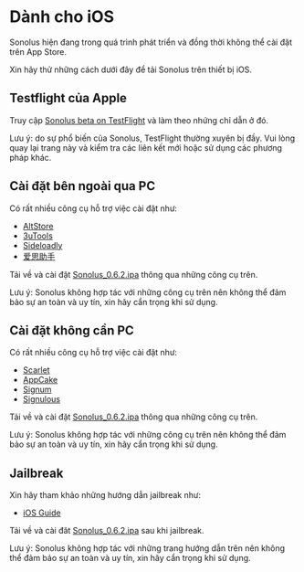 # Dành cho iOS

Sonolus hiện đang trong quá trình phát triển và đồng thời không thể cài đặt trên App Store.

Xin hãy thử những cách dưới đây để tải Sonolus trên thiết bị iOS.

## Testflight của Apple

Truy cập [Sonolus beta on TestFlight](https://testflight.apple.com/join/mdFtAf92) và làm theo nhứng chỉ dẫn ở đó.

Lưu ý: do sự phổ biến của Sonolus, TestFlight thường xuyên bị đầy. Vui lòng quay lại trang này và kiểm tra các liên kết mới hoặc sử dụng các phương pháp khác.

## Cài đặt bên ngoài qua PC

Có rất nhiều công cụ hỗ trợ việc cài đặt như:

-   [AltStore](https://altstore.io)
-   [3uTools](http://3u.com)
-   [Sideloadly](https://sideloadly.io)
-   [爱思助手](https://www.i4.cn)

Tải về và cài đặt [Sonolus_0.6.2.ipa](https://sonolus.com/download/Sonolus_0.6.2.ipa) thông qua những công cụ trên.

Lưu ý: Sonolus không hợp tác với những công cụ trên nên không thể đảm bảo sự an toàn và uy tín, xin hãy cẩn trọng khi sử dụng.

## Cài đặt không cần PC

Có rất nhiều công cụ hỗ trợ việc cài đặt như:

-   [Scarlet](https://usescarlet.com)
-   [AppCake](https://www.iphonecake.com)
-   [Signum](https://signumsign.me)
-   [Signulous](https://www.signulous.com)

Tải về và cài đặt [Sonolus_0.6.2.ipa](https://sonolus.com/download/Sonolus_0.6.2.ipa) thông qua những công cụ trên.

Lưu ý: Sonolus không hợp tác với những công cụ trên nên không thể đảm bảo sự an toàn và uy tín, xin hãy cẩn trọng khi sử dụng.

## Jailbreak

Xin hãy tham khảo những hướng dẫn jailbreak như:

-   [iOS Guide](https://ios.cfw.guide)

Tải về và cài đăt [Sonolus_0.6.2.ipa](https://sonolus.com/download/Sonolus_0.6.2.ipa) sau khi jailbreak.

Lưu ý: Sonolus không hợp tác với những trang hướng dẫn trên nên không thể đảm bảo sự an toàn và uy tín, xin hãy cẩn trọng khi sử dụng.
